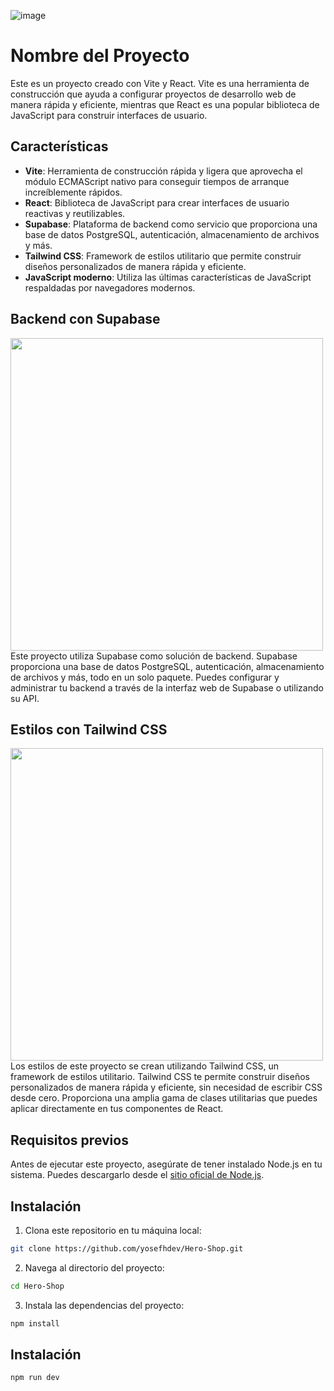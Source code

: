 ![image](https://github.com/yosefhdev/Hero-Shop/assets/167670949/af55fbc8-f1cc-43bd-80e2-9a154104ac50)

# Nombre del Proyecto

Este es un proyecto creado con Vite y React. Vite es una herramienta de construcción que ayuda a configurar proyectos de desarrollo web de manera rápida y eficiente, mientras que React es una popular biblioteca de JavaScript para construir interfaces de usuario.

## Características

- **Vite**: Herramienta de construcción rápida y ligera que aprovecha el módulo ECMAScript nativo para conseguir tiempos de arranque increíblemente rápidos.
- **React**: Biblioteca de JavaScript para crear interfaces de usuario reactivas y reutilizables.
- **Supabase**: Plataforma de backend como servicio que proporciona una base de datos PostgreSQL, autenticación, almacenamiento de archivos y más.
- **Tailwind CSS**: Framework de estilos utilitario que permite construir diseños personalizados de manera rápida y eficiente.
- **JavaScript moderno**: Utiliza las últimas características de JavaScript respaldadas por navegadores modernos.

## Backend con Supabase
<img src="https://github.com/yosefhdev/Hero-Shop/assets/167670949/145dcc55-9ab7-4ced-8b08-e865972dbb0d" width="500" style="margin-right: 10px;"><br>
Este proyecto utiliza Supabase como solución de backend. Supabase proporciona una base de datos PostgreSQL, autenticación, almacenamiento de archivos y más, todo en un solo paquete. Puedes configurar y administrar tu backend a través de la interfaz web de Supabase o utilizando su API.

## Estilos con Tailwind CSS
<img src="https://github.com/yosefhdev/Hero-Shop/assets/167670949/5a839061-282e-4c85-b49e-8dbb456f77fb" width="500" style="margin-right: 10px;"><br>
Los estilos de este proyecto se crean utilizando Tailwind CSS, un framework de estilos utilitario. Tailwind CSS te permite construir diseños personalizados de manera rápida y eficiente, sin necesidad de escribir CSS desde cero. Proporciona una amplia gama de clases utilitarias que puedes aplicar directamente en tus componentes de React.

## Requisitos previos

Antes de ejecutar este proyecto, asegúrate de tener instalado Node.js en tu sistema. Puedes descargarlo desde el [sitio oficial de Node.js](https://nodejs.org).

## Instalación

1. Clona este repositorio en tu máquina local:

```bash
git clone https://github.com/yosefhdev/Hero-Shop.git
```

2. Navega al directorio del proyecto:

```bash
cd Hero-Shop
```

3. Instala las dependencias del proyecto:

```bash
npm install
```

## Instalación

```bash
npm run dev
```
